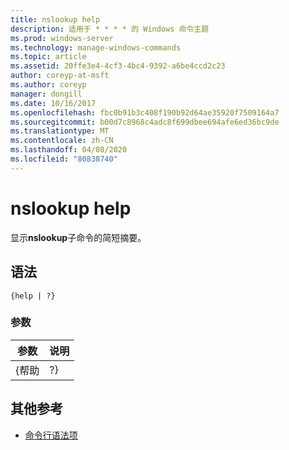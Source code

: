 ```yaml
---
title: nslookup help
description: 适用于 * * * * 的 Windows 命令主题
ms.prod: windows-server
ms.technology: manage-windows-commands
ms.topic: article
ms.assetid: 20ffe3e4-4cf3-4bc4-9392-a6be4ccd2c23
author: coreyp-at-msft
ms.author: coreyp
manager: dongill
ms.date: 10/16/2017
ms.openlocfilehash: fbc0b91b3c408f190b92d64ae35920f7509164a7
ms.sourcegitcommit: b00d7c8968c4adc8f699dbee694afe6ed36bc9de
ms.translationtype: MT
ms.contentlocale: zh-CN
ms.lasthandoff: 04/08/2020
ms.locfileid: "80838740"
---
```

# <a name="nslookup-help"></a>nslookup help



显示**nslookup**子命令的简短摘要。

## <a name="syntax"></a>语法

```
{help | ?}
```

### <a name="parameters"></a>参数

| 参数 | 说明 |
|-----------|-------------|
|   {帮助   |     ?}      |

## <a name="additional-references"></a>其他参考

- [命令行语法项](command-line-syntax-key.md)